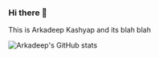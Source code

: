 ### Hi there 👋

This is Arkadeep Kashyap and its blah blah 

![Arkadeep's GitHub stats](https://github-readme-stats.vercel.app/api?username=kashyaparka&hide=contribs,prs)
<!--
**kashyaparka/kashyaparka** is a ✨ _special_ ✨ repository because its `README.md` (this file) appears on your GitHub profile.

Here are some ideas to get you started:

- 🔭 I’m currently working on ...
- 🌱 I’m currently learning ...
- 👯 I’m looking to collaborate on ...
- 🤔 I’m looking for help with ...
- 💬 Ask me about ...
- 📫 How to reach me: ...
- 😄 Pronouns: ...
- ⚡ Fun fact: ...
-->
